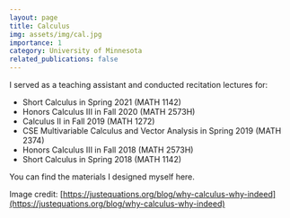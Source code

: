 ```yaml
---
layout: page
title: Calculus
img: assets/img/cal.jpg
importance: 1
category: University of Minnesota
related_publications: false
---
```


I served as a teaching assistant and conducted recitation lectures for:

-  Short Calculus in Spring 2021 (MATH 1142)
-  Honors Calculus III in Fall 2020 (MATH 2573H)
-  Calculus II in Fall 2019 (MATH 1272)
-  CSE Multivariable Calculus and Vector Analysis in Spring 2019 (MATH 2374)
-  Honors Calculus III in Fall 2018 (MATH 2573H)
-  Short Calculus in Spring 2018 (MATH 1142)

You can find the materials I designed myself here.


Image credit: [https://justequations.org/blog/why-calculus-why-indeed](https://justequations.org/blog/why-calculus-why-indeed)
